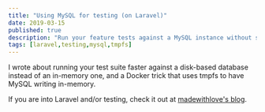 ```yaml
---
title: "Using MySQL for testing (on Laravel)"
date: 2019-03-15
published: true
description: "Run your feature tests against a MySQL instance without sacrificing either performance or workflow of using an in-memory database (like SQLite)."
tags: [laravel,testing,mysql,tmpfs]
---
```


I wrote about running your test suite faster against a disk-based database instead of an in-memory one, and a Docker trick that uses tmpfs to have MySQL writing in-memory.

If you are into Laravel and/or testing, check it out at [madewithlove's blog](https://madewithlove.be/using-mysql-for-testing-on-laravel/).

